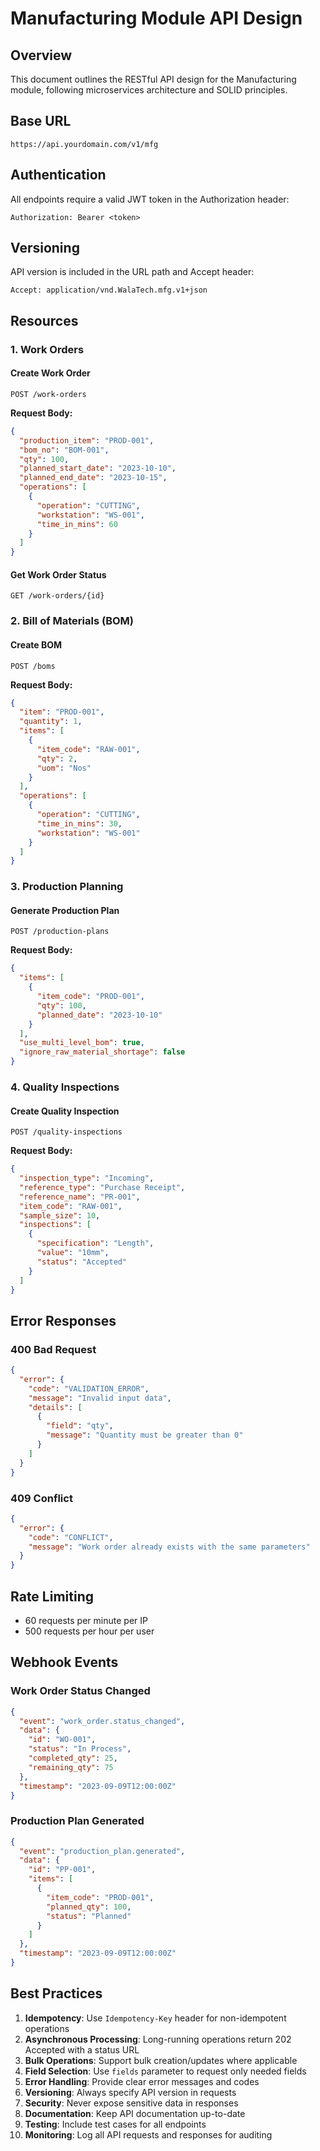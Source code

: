 # Manufacturing Module API Design

## Overview
This document outlines the RESTful API design for the Manufacturing module, following microservices architecture and SOLID principles.

## Base URL
```
https://api.yourdomain.com/v1/mfg
```

## Authentication
All endpoints require a valid JWT token in the Authorization header:
```
Authorization: Bearer <token>
```

## Versioning
API version is included in the URL path and Accept header:
```
Accept: application/vnd.WalaTech.mfg.v1+json
```

## Resources

### 1. Work Orders

#### Create Work Order
```http
POST /work-orders
```

**Request Body:**
```json
{
  "production_item": "PROD-001",
  "bom_no": "BOM-001",
  "qty": 100,
  "planned_start_date": "2023-10-10",
  "planned_end_date": "2023-10-15",
  "operations": [
    {
      "operation": "CUTTING",
      "workstation": "WS-001",
      "time_in_mins": 60
    }
  ]
}
```

#### Get Work Order Status
```http
GET /work-orders/{id}
```

### 2. Bill of Materials (BOM)

#### Create BOM
```http
POST /boms
```

**Request Body:**
```json
{
  "item": "PROD-001",
  "quantity": 1,
  "items": [
    {
      "item_code": "RAW-001",
      "qty": 2,
      "uom": "Nos"
    }
  ],
  "operations": [
    {
      "operation": "CUTTING",
      "time_in_mins": 30,
      "workstation": "WS-001"
    }
  ]
}
```

### 3. Production Planning

#### Generate Production Plan
```http
POST /production-plans
```

**Request Body:**
```json
{
  "items": [
    {
      "item_code": "PROD-001",
      "qty": 100,
      "planned_date": "2023-10-10"
    }
  ],
  "use_multi_level_bom": true,
  "ignore_raw_material_shortage": false
}
```

### 4. Quality Inspections

#### Create Quality Inspection
```http
POST /quality-inspections
```

**Request Body:**
```json
{
  "inspection_type": "Incoming",
  "reference_type": "Purchase Receipt",
  "reference_name": "PR-001",
  "item_code": "RAW-001",
  "sample_size": 10,
  "inspections": [
    {
      "specification": "Length",
      "value": "10mm",
      "status": "Accepted"
    }
  ]
}
```

## Error Responses

### 400 Bad Request
```json
{
  "error": {
    "code": "VALIDATION_ERROR",
    "message": "Invalid input data",
    "details": [
      {
        "field": "qty",
        "message": "Quantity must be greater than 0"
      }
    ]
  }
}
```

### 409 Conflict
```json
{
  "error": {
    "code": "CONFLICT",
    "message": "Work order already exists with the same parameters"
  }
}
```

## Rate Limiting
- 60 requests per minute per IP
- 500 requests per hour per user

## Webhook Events

### Work Order Status Changed
```json
{
  "event": "work_order.status_changed",
  "data": {
    "id": "WO-001",
    "status": "In Process",
    "completed_qty": 25,
    "remaining_qty": 75
  },
  "timestamp": "2023-09-09T12:00:00Z"
}
```

### Production Plan Generated
```json
{
  "event": "production_plan.generated",
  "data": {
    "id": "PP-001",
    "items": [
      {
        "item_code": "PROD-001",
        "planned_qty": 100,
        "status": "Planned"
      }
    ]
  },
  "timestamp": "2023-09-09T12:00:00Z"
}
```

## Best Practices

1. **Idempotency**: Use `Idempotency-Key` header for non-idempotent operations
2. **Asynchronous Processing**: Long-running operations return 202 Accepted with a status URL
3. **Bulk Operations**: Support bulk creation/updates where applicable
4. **Field Selection**: Use `fields` parameter to request only needed fields
5. **Error Handling**: Provide clear error messages and codes
6. **Versioning**: Always specify API version in requests
7. **Security**: Never expose sensitive data in responses
8. **Documentation**: Keep API documentation up-to-date
9. **Testing**: Include test cases for all endpoints
10. **Monitoring**: Log all API requests and responses for auditing

